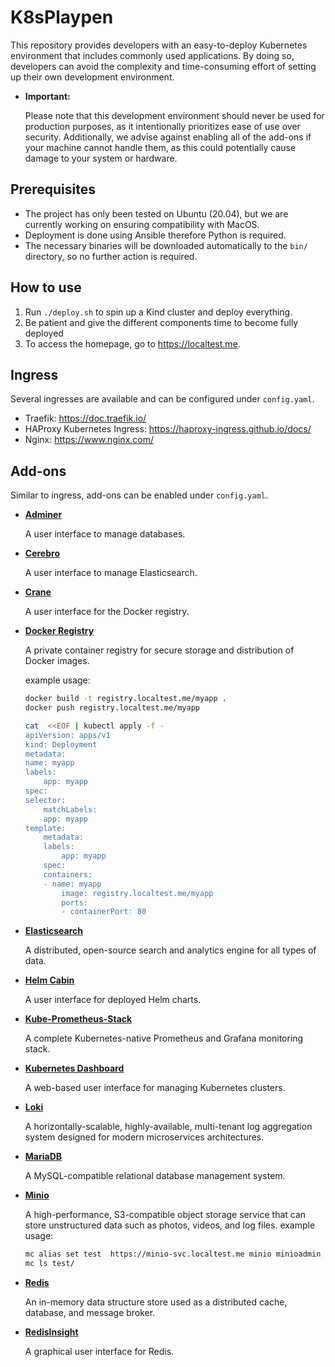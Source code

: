 # K8sPlaypen
This repository provides developers with an easy-to-deploy Kubernetes environment that includes commonly used applications. By doing so, developers can avoid the complexity and time-consuming effort of setting up their own development environment.

+ **Important:** 

    Please note that this development environment should never be used for production purposes, as it intentionally prioritizes ease of use over security. Additionally, we advise against enabling all of the add-ons if your machine cannot handle them, as this could potentially cause damage to your system or hardware.

## Prerequisites
- The project has only been tested on Ubuntu (20.04), but we are currently working on ensuring compatibility with MacOS.
- Deployment is done using Ansible therefore Python is required. 
- The necessary binaries will be downloaded automatically to the `bin/` directory, so no further action is required.

## How to use
1. Run `./deploy.sh` to spin up a Kind cluster and deploy everything.
2. Be patient and give the different components time to become fully deployed
3. To access the homepage, go to https://localtest.me.

## Ingress

Several ingresses are available and can be configured under `config.yaml`.

- Traefik: https://doc.traefik.io/
- HAProxy Kubernetes Ingress: https://haproxy-ingress.github.io/docs/
- Nginx: https://www.nginx.com/

## Add-ons
Similar to ingress, add-ons can be enabled under `config.yaml`.

- **[Adminer](https://github.com/vrana/adminer)**

    A user interface to manage databases.
- **[Cerebro](https://github.com/lmenezes/cerebro)**
   
    A user interface to manage Elasticsearch.
- **[Crane](https://github.com/Docker-Solomon/crane)** 
 
    A user interface for the Docker registry.
- **[Docker Registry](https://github.com/distribution/distribution)**
   
    A private container registry for secure storage and distribution of Docker images.

    example usage:
    ```bash
    docker build -t registry.localtest.me/myapp .
    docker push registry.localtest.me/myapp
    
    cat  <<EOF | kubectl apply -f -
    apiVersion: apps/v1
    kind: Deployment
    metadata:
    name: myapp
    labels:
        app: myapp
    spec:
    selector:
        matchLabels:
        app: myapp
    template:
        metadata:
        labels:
            app: myapp
        spec:
        containers:
        - name: myapp
            image: registry.localtest.me/myapp
            ports:
            - containerPort: 80

    ```
- **[Elasticsearch](https://github.com/elastic/elasticsearch)**
   
    A distributed, open-source search and analytics engine for all types of data.
- **[Helm Cabin](https://github.com/balloonio/helm-cabin)**
   
    A user interface for deployed Helm charts.
- **[Kube-Prometheus-Stack](https://github.com/prometheus-operator/kube-prometheus)**
   
    A complete Kubernetes-native Prometheus and Grafana monitoring stack.
- **[Kubernetes Dashboard](https://github.com/kubernetes/dashboard)**
   
    A web-based user interface for managing Kubernetes clusters.
- **[Loki](https://github.com/grafana/loki)**
   
    A horizontally-scalable, highly-available, multi-tenant log aggregation system designed for modern microservices architectures.
- **[MariaDB](https://github.com/MariaDB/server)**
   
    A MySQL-compatible relational database management system.
- **[Minio](https://github.com/minio/minio)**
   
    A high-performance, S3-compatible object storage service that can store unstructured data such as photos, videos, and log files.
    example usage:
    ```bash
    mc alias set test  https://minio-svc.localtest.me minio minioadmin
    mc ls test/

    ```
- **[Redis](https://github.com/redis/redis)**
   
    An in-memory data structure store used as a distributed cache, database, and message broker.
- **[RedisInsight](https://github.com/redislabs/redisinsight)**
   
    A graphical user interface for Redis.



